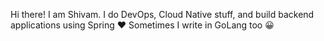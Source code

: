 Hi there! I am Shivam. I do DevOps, Cloud Native stuff, and build backend applications using Spring ❤️
Sometimes I write in GoLang too 😀
